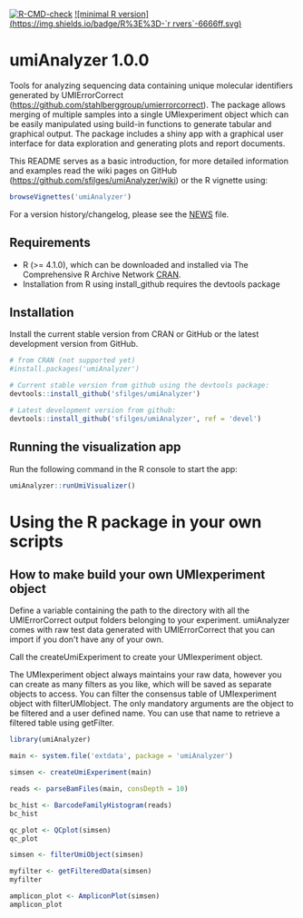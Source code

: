 <!-- badges: start -->
[![R-CMD-check](https://github.com/sfilges/umiAnalyzer/workflows/R-CMD-check/badge.svg)](https://github.com/sfilges/umiAnalyzer/actions)
[![minimal R version](https://img.shields.io/badge/R%3E%3D-`r rvers`-6666ff.svg)](https://cran.r-project.org/)
<!-- badges: end -->


# umiAnalyzer 1.0.0

Tools for analyzing sequencing data containing unique
molecular identifiers generated by UMIErrorCorrect 
(<https://github.com/stahlberggroup/umierrorcorrect>). The package 
allows merging of multiple samples into a single UMIexperiment object which 
can be easily manipulated using build-in functions to generate tabular and
graphical output. The package includes a shiny app with a graphical
user interface for data exploration and generating plots and report
documents.

This README serves as a basic introduction, for more detailed information and examples read
the wiki pages on GitHub (<https://github.com/sfilges/umiAnalyzer/wiki>) or
the R vignette using:

```r
browseVignettes('umiAnalyzer')
```

For a version history/changelog, please see the [NEWS](https://github.com/sfilges/umiAnalyzer/blob/master/NEWS.md) file.

Requirements
------------

- R (>= 4.1.0), which can be downloaded and installed via The Comprehensive R Archive Network [CRAN](https://cran.r-project.org/).
- Installation from R using install_github requires the devtools package

Installation 
------------

Install the current stable version from CRAN or GitHub or the latest
development version from GitHub.

```r
# from CRAN (not supported yet)
#install.packages('umiAnalyzer')

# Current stable version from github using the devtools package:
devtools::install_github('sfilges/umiAnalyzer')

# Latest development version from github:
devtools::install_github('sfilges/umiAnalyzer', ref = 'devel')
```

Running the visualization app
------------

Run the following command in the R console to start the app:

```r
umiAnalyzer::runUmiVisualizer()
```

# Using the R package in your own scripts

How to make build your own UMIexperiment object
---------------------

Define a variable containing the path to the directory with all the UMIErrorCorrect 
output folders belonging to your experiment. umiAnalyzer comes with raw test data 
generated with UMIErrorCorrect that you can import if you don't have any of your own.

Call the createUmiExperiment to create your UMIexperiment object.

The UMIexperiment object always maintains your raw data, however you can create 
as many filters as you like, which will be saved as separate objects to access. 
You can filter the consensus table of UMIexperiment object with filterUMIobject. 
The only mandatory arguments are the object to be filtered and a user defined name. 
You can use that name to retrieve a filtered table using getFilter. 

```r
library(umiAnalyzer)

main <- system.file('extdata', package = 'umiAnalyzer')

simsen <- createUmiExperiment(main)

reads <- parseBamFiles(main, consDepth = 10)

bc_hist <- BarcodeFamilyHistogram(reads)
bc_hist

qc_plot <- QCplot(simsen)
qc_plot

simsen <- filterUmiObject(simsen)

myfilter <- getFilteredData(simsen)
myfilter

amplicon_plot <- AmpliconPlot(simsen)
amplicon_plot
```